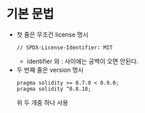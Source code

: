 # 기본 문법

- 첫 줄은 무조건 license 명시
  ```solidity
  // SPDX-License-Identifier: MIT
  ```
  - identifier 와 : 사이에는 공백이 오면 안된다.
- 두 번째 줄은 version 명시
  ```solidity
  pragma solidity >= 0.7.0 < 0.9.0;
  pragma solidity ^0.8.18;
  ```
  위 두 개중 하나 사용
